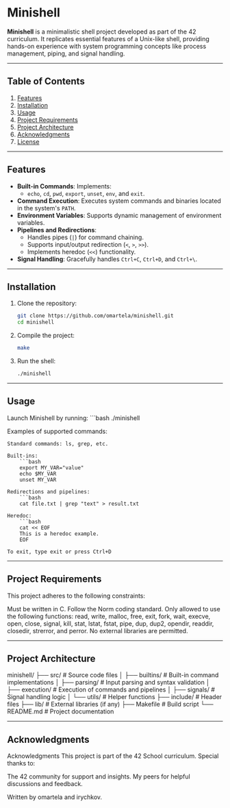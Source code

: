 # Minishell

**Minishell** is a minimalistic shell project developed as part of the 42 curriculum. It replicates essential features of a Unix-like shell, providing hands-on experience with system programming concepts like process management, piping, and signal handling.

---

## Table of Contents

1. [Features](#features)
2. [Installation](#installation)
3. [Usage](#usage)
4. [Project Requirements](#project-requirements)
5. [Project Architecture](#project-architecture)
6. [Acknowledgments](#acknowledgments)
7. [License](#license)

---

## Features

- **Built-in Commands**: Implements:
  - `echo`, `cd`, `pwd`, `export`, `unset`, `env`, and `exit`.
- **Command Execution**: Executes system commands and binaries located in the system's `PATH`.
- **Environment Variables**: Supports dynamic management of environment variables.
- **Pipelines and Redirections**:
  - Handles pipes (`|`) for command chaining.
  - Supports input/output redirection (`<`, `>`, `>>`).
  - Implements heredoc (`<<`) functionality.
- **Signal Handling**: Gracefully handles `Ctrl+C`, `Ctrl+D`, and `Ctrl+\`.

---

## Installation

1. Clone the repository:
	```bash
	git clone https://github.com/omartela/minishell.git
	cd minishell

2. Compile the project:
	```bash
	make

3. Run the shell:
	```bash
	./minishell

---

## Usage

Launch Minishell by running:
	```bash
	./minishell

Examples of supported commands:

	Standard commands: ls, grep, etc.

	Built-ins:
		```bash
		export MY_VAR="value"
		echo $MY_VAR
		unset MY_VAR

	Redirections and pipelines:
		```bash
		cat file.txt | grep "text" > result.txt

	Heredoc:
		```bash
		cat << EOF
		This is a heredoc example.
		EOF

	To exit, type exit or press Ctrl+D


---

## Project Requirements

This project adheres to the following constraints:

Must be written in C.
Follow the Norm coding standard.
Only allowed to use the following functions:
read, write, malloc, free, exit, fork, wait, execve, open, close, signal, kill, stat, lstat, fstat, pipe, dup, dup2, opendir, readdir, closedir, strerror, and perror.
No external libraries are permitted.

---

## Project Architecture

minishell/
├── src/               # Source code files
│   ├── builtins/      # Built-in command implementations
│   ├── parsing/       # Input parsing and syntax validation
│   ├── execution/     # Execution of commands and pipelines
│   ├── signals/       # Signal handling logic
│   └── utils/         # Helper functions
├── include/           # Header files
├── lib/               # External libraries (if any)
├── Makefile           # Build script
└── README.md          # Project documentation


---

## Acknowledgments

Acknowledgments
This project is part of the 42 School curriculum. Special thanks to:

The 42 community for support and insights.
My peers for helpful discussions and feedback.

Written by omartela and irychkov.